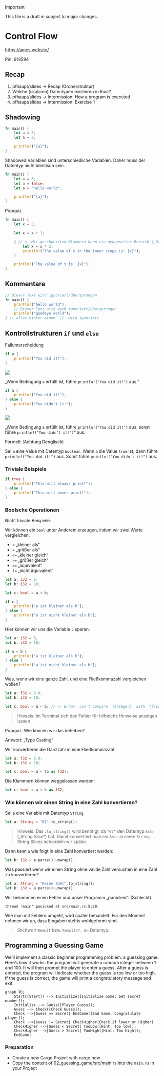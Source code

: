 > [!IMPORTANT]
> This file is a draft in subject to major changes.

# Control Flow

https://amcs.website/

Pin: 918594

## Recap

1. pfhaupt/slides -> Recap (Ordnerstruktur)
2. Welche (skalaren) Datentypen existieren in Rust?
3. pfhaupt/slides -> Intermission: How a program is executed
4. pfhaupt/slides -> Intermission: Exercise 1

## Shadowing

```rust
fn main() {
    let a = 5;
    let a = 7;

    println!("{a}");
}
```

Shadowed Variablen sind unterschiedliche Variablen.
Daher muss der Datentyp nicht identisch sein.

```rust
fn main() {
    let a = 5;
    let a = false;
    let a = "hello world";

    println!("{a}");
}
```

Popquiz

```rust
fn main() {
    let x = 5;

    let x = x + 1;

    { // <- Mit geschweiften Klammern kann ein gekapselter Bereich („Scope“) erstellt werden
        let x = x * 2;
        println!("The value of x in the inner scope is: {x}");
    }

    println!("The value of x is: {x}");
}
```

## Kommentare

```rust
// Dieser Text wird ignoriert/übersprungen
fn main() {
    println!("hello world");
    // Dieser Text wird auch ignoriert/übersprungen
    println!("goodbye world");
} // alles hinter einem `//` wird ignoriert
```

## Kontrollstrukturen `if` und `else`

Fallunterscheidung

```rust
if a {
    println!("You did it!");
}
```

![](assets/02_if.svg)

„Wenn Bedingung `a` erfüllt ist, führe `println!("You did it!")` aus.“

```rust
if a {
    println!("You did it!");
} else {
    println!("You didn't it!");
}
```

![](assets/02_if_else.svg)

„Wenn Bedingung `a` erfüllt ist, führe `println!("You did it!")` aus, sonst führe `println!("You didn't it!")`“ aus.

Formell: (Achtung Denglisch)

Sei `a` eine Value mit Datentyp `boolean`.
Wenn `a` die Value `true` ist, dann führe `println!("You did it!")` aus.
Sonst führe `println!("You didn't it!")` aus.

### Triviale Beispiele

```rust
if true {
    println!("This will always print!");
} else {
    println!("This will never print!");
}
```

### Boolsche Operationen

Nicht triviale Beispiele.

Wir können ein `bool` unter Anderem erzeugen, indem wir zwei Werte vergleichen.

-   `<` „kleiner als“
-   `>` „größer als“
-   `<=` „kleiner gleich“
-   `>=` „größer gleich“
-   `==` „äquivalent“
-   `!=` „nicht äquivalent“

```rust
let a: i32 = 5;
let b: i32 = 10;

let c: bool = a < b;

if c {
    println!("a ist kleiner als b");
} else {
    println!("a ist nicht kleiner als b");
}
```

Hier können wir uns die Variable `c` sparen:

```rust
let a: i32 = 5;
let b: i32 = 10;

if a < b {
    println!("a ist kleiner als b");
} else {
    println!("a ist nicht kleiner als b");
}
```

Was, wenn wir eine ganze Zahl, und eine Fließkommazahl vergleichen wollen?

```rust
let a: f32 = 5.0;
let b: i32 = 10;

let c: bool = a < b; // <- Error: can't compare `{integer}` with `{float}`
```

> Hinweis: Im Terminal sich den Fehler für hilfreiche Hinweise anzeigen lassen

Popquiz: Wie können wir das beheben?

Antwort: „Type Casting“

Wir konvertieren die Ganzzahl in eine Fließkommazahl

```rust
let a: f32 = 5.0;
let b: i32 = 10;

let c: bool = a < (b as f32);
```

Die Klammern können weggelassen werden:

```rust
let c: bool = a < b as f32;
```

### Wie können wir einen String in eine Zahl konvertieren?

Sei `a` eine Variable mit Datentyp `String`.

```rust
let a: String = "67".to_string();
```

> Hinweis: Das `.to_string()` wird benötigt, da `"67"` den Datentyp `&str` („String Slice“) hat.
> Damit konvertiert man ein `&str` in einen `String`.
> String Slices behandeln wir später.

Dann kann `a` wie folgt in eine Zahl konvertiert werden:

```rust
let b: i32 = a.parse().unwrap();
```

Was passiert wenn wir einen String ohne valide Zahl versuchen in eine Zahl zu konvertieren?

```rust
let a: String = "Keine Zahl".to_string();
let b: i32 = a.parse().unwrap();
```

Wir bekommen einen Fehler und unser Programm „panicked“. (Schlecht)

```
thread 'main' panicked at src/main.rs:5:28:
```

Wie man mit Fehlern umgeht, wird später behandelt.
Für den Moment nehmen wir an, dass Eingaben stehts wohlgeformt sind.

> Stichwort `Result` bzw. `Result<T, E>` Datentyp.

## Programming a Guessing Game

We’ll implement a classic beginner programming problem: a guessing game. Here’s how it works: the program will generate a random integer between 1 and 100. It will then prompt the player to enter a guess. After a guess is entered, the program will indicate whether the guess is too low or too high. If the guess is correct, the game will print a congratulatory message and exit.

```mermaid
graph TD;
    Start([Start]) --> Initialize([Initialize Game: Set secret number]);
    Initialize --> Guess([Player Guess]);
    Guess --> Check([Check Guess]);
    Check -->|Guess == Secret| EndGame([End Game: Congratulate player]);
    Check -->|Guess != Secret| CheckHigher(Check,if lower or Higher)
    CheckHigher -->|Guess < Secret| TooLow([Hint: Too low]);
    CheckHigher -->|Guess > Secret| TooHigh([Hint: Too high]);
    EndGame;
```

### Preparation

-   Create a new Cargo Project with cargo new
-   Copy the content of [02_guessing_game/src/main.rs](02_guessing_game/src/main.rs) into the `main.rs` in your Project
